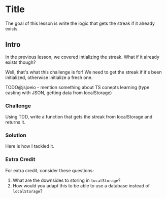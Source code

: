 # Title

The goal of this lesson is write the logic that gets the streak if it already exists.

## Intro

In the previous lesson, we covered intializing the streak. What if it already exists though?

Well, that's what this challenge is for! We need to get the streak if it's been initialized, otherwise initialize a fresh one.

TODO@jsjoeio - mention something about TS conepts learning (type casting with JSON, getting data from localStorage)

### Challenge

Using TDD, write a function that gets the streak from localStorage and returns it.

### Solution

Here is how I tackled it.

### Extra Credit

For extra credit, consider these questions:

1. What are the downsides to storing in `localStorage`?
2. How would you adapt this to be able to use a database instead of `localStorage`?

